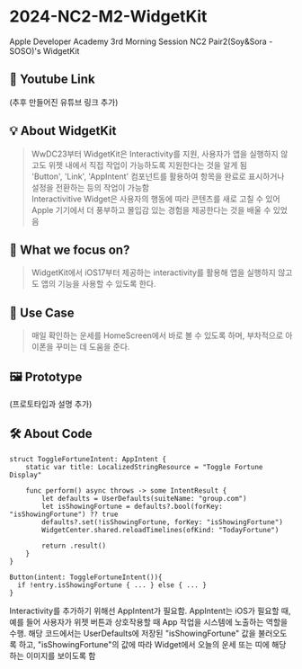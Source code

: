 # 2024-NC2-M2-WidgetKit
Apple Developer Academy 3rd Morning Session NC2 Pair2(Soy&amp;Sora - SOSO)'s WidgetKit

## 🎥 Youtube Link
(추후 만들어진 유튜브 링크 추가)

## 💡 About WidgetKit

> WwDC23부터 WidgetKit은 Interactivity를 지원, 사용자가 앱을 실행하지 않고도 위젯 내에서 직접 작업이 가능하도록 지원한다는 것을 알게 됨 </br> 'Button', 'Link', 'AppIntent' 컴포넌트를 활용하여 항목을 완료로 표시하거나 설정을 전환하는 등의 작업이 가능함 </br> Interactivitive Widget은 사용자의 행동에 따라 콘텐츠를 새로 고칠 수 있어 Apple 기기에서 더 풍부하고 몰입감 있는 경험을 제공한다는 것을 배울 수 있었음

## 🎯 What we focus on?
> WidgetKit에서 iOS17부터 제공하는 interactivity를 활용해 앱을 실행하지 않고도 앱의 기능을 사용할 수 있도록 한다.

## 💼 Use Case
> 매일 확인하는 운세를 HomeScreen에서 바로 볼 수 있도록 하며, 부차적으로 아이폰을 꾸미는 데 도움을 준다.


## 🖼️ Prototype
(프로토타입과 설명 추가)

## 🛠️ About Code
```
struct ToggleFortuneIntent: AppIntent {
    static var title: LocalizedStringResource = "Toggle Fortune Display"
    
    func perform() async throws -> some IntentResult {
        let defaults = UserDefaults(suiteName: "group.com")
        let isShowingFortune = defaults?.bool(forKey: "isShowingFortune") ?? true
        defaults?.set(!isShowingFortune, forKey: "isShowingFortune")
        WidgetCenter.shared.reloadTimelines(ofKind: "TodayFortune")
        
        return .result()
    }
}
```
```
Button(intent: ToggleFortuneIntent()){
  if !entry.isShowingFortune { ... } else { ... }
}
```
Interactivity를 추가하기 위해선 AppIntent가 필요함. 
AppIntent는 iOS가 필요할 때, 예를 들어 사용자가 위젯 버튼과 상호작용할 때 App 작업을 시스템에 노출하는 역할을 수행.
해당 코드에서는 UserDefaults에 저장된 "isShowingFortune" 값을 불러오도록 하고, "isShowingFortune"의 값에 따라 Widget에서 오늘의 운세 또는 띠에 해당하는 이미지를 보이도록 함 
